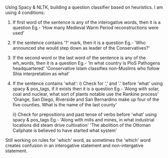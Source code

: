 Using Spacy & NLTK, building a question classifier based on heuristics. I am using 4 conditions:

1) If first word of the sentence is any of the interogative words, then it is a question
   Eg.- 'How many Medieval Warm Period reconstructions were used'

2) If the sentence contains '?' mark, then it is a question
   Eg.- 'Who announced she would step down as leader of the Conservatives?'

3) If the second word or the last word of the sentence is any of the wh_words, then it is a question
   Eg.- 'In what country is PloS Pathogens headquartered'
        'Conservative Islam classifies non-Muslims who follow Shia interpretation as what'

4) If the sentence contains 'what':
   i)  Check for ',' and '.' before 'what' using spacy & pos_tags, if it exists then it is a question
       Eg.- 'Along with solar, coal and nuclear, what sort of plants notable use the Rankine process'
            'Orange, San Diego, Riverside and San Bernardino make up four of the five counties. What is the name of the last county'
   
   ii) Check for prepositions and past tense of verbs before 'what' using spacy & pos_tags
       Eg.- 'Along with mills and mines, in what industrial locations did steam drive cultivation'
            'The abolition of the Ottoman Caliphate is believed to have started what system'
   
Still working on rules for 'which' word, as sometimes the 'which' word creates confusion in an interogative statement and non-intergative 
statement.
